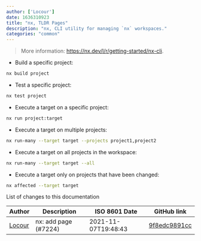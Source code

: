```yaml
---
author: ['Locour']
date: 1636310923
title: "nx, TLDR Pages"
description: "nx, CLI utility for managing `nx` workspaces."
categories: "common"
---
```

> More information: <https://nx.dev/l/r/getting-started/nx-cli>.

- Build a specific project:

```bash
nx build project
```

- Test a specific project:

```bash
nx test project
```

- Execute a target on a specific project:

```bash
nx run project:target
```

- Execute a target on multiple projects:

```bash
nx run-many --target target --projects project1,project2
```

- Execute a target on all projects in the workspace:

```bash
nx run-many --target target --all
```

- Execute a target only on projects that have been changed:

```bash
nx affected --target target
```
List of changes to this documentation


Author | Description | ISO 8601 Date | GitHub link
------|-----|-----|-----
[Locour](mailto:Locour@users.noreply.github.com) | nx: add page (#7224) | 2021-11-07T19:48:43 | [9f8edc9891cc](https://github.com/tldr-pages/tldr/commit/9f8edc9891ccc5f8d828a57d0efbe5c1bdde1d07)


